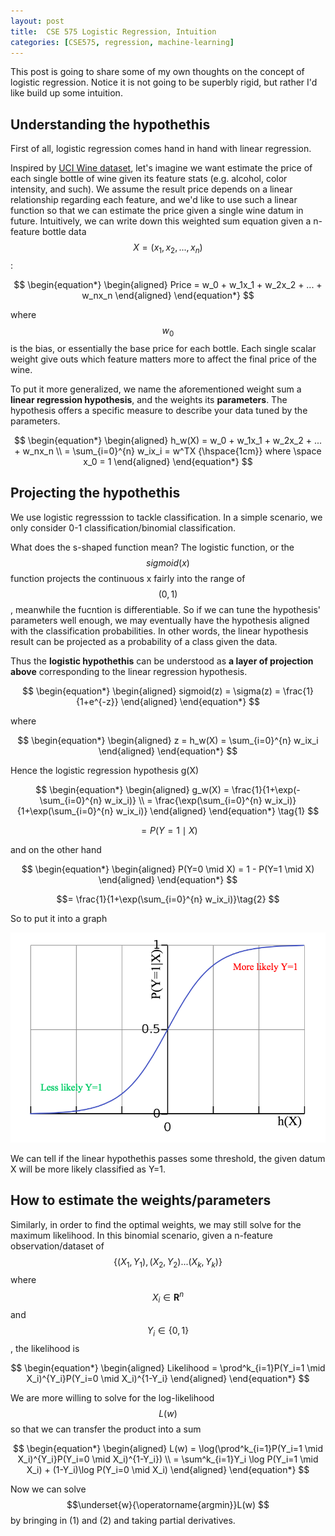```yaml
---
layout: post
title:  CSE 575 Logistic Regression, Intuition
categories: [CSE575, regression, machine-learning]
---
```


This post is going to share some of my own thoughts on the concept of logistic regression. Notice it is not going to be superbly rigid, but rather I'd like build up some intuition.

## Understanding the hypothethis

First of all, logistic regression comes hand in hand with linear regression.

Inspired by [UCI Wine dataset](https://archive.ics.uci.edu/ml/datasets/wine), let's imagine we want estimate the price of each single bottle of wine given its feature stats (e.g. alcohol, color intensity, and such). We assume the result price depends on a linear relationship regarding each feature, and we'd like to use such a linear function so that we can estimate the price given a single wine datum in future. Intuitively, we can write down this weighted sum equation given a n-feature bottle data $$X = (x_1, x_2, ... , x_n)$$:

$$
\begin{equation*}
\begin{aligned}
Price = w_0 + w_1x_1 + w_2x_2 + ... + w_nx_n
\end{aligned}
\end{equation*}
$$

where $$w_0$$ is the bias, or essentially the base price for each bottle. Each single scalar weight give outs which feature matters more to affect the final price of the wine.

To put it more generalized, we name the aforementioned weight sum a **linear regression hypothesis**, and the weights its **parameters**. The hypothesis offers a specific measure to describe your data tuned by the parameters.

$$
\begin{equation*}
\begin{aligned}
h_w(X) = w_0 + w_1x_1 + w_2x_2 + ... + w_nx_n \\ 
= \sum_{i=0}^{n} w_ix_i 
= w^TX {\hspace{1cm}} where \space x_0 = 1
\end{aligned}
\end{equation*}
$$

## Projecting the hypothethis

We use logistic regresssion to tackle classification. In a simple scenario, we only consider 0-1 classification/binomial classification.

What does the s-shaped function mean? The logistic function, or the $$sigmoid(x)$$ function projects the continuous x fairly into the range of $$(0, 1)$$, meanwhile the fucntion is differentiable. So if we can tune the hypothesis' parameters well enough, we may eventually have the hypothesis aligned with the classification probabilities. In other words, the linear hypothesis result can be projected as a probability of a class given the data.

Thus the **logistic hypothethis** can be understood as **a layer of projection above** corresponding to the linear regression hypothesis.

$$
\begin{equation*}
\begin{aligned}
sigmoid(z) = \sigma(z) = \frac{1}{1+e^{-z}}
\end{aligned}
\end{equation*}
$$

where

$$
\begin{equation*}
\begin{aligned}
z = h_w(X) = \sum_{i=0}^{n} w_ix_i
\end{aligned}
\end{equation*}
$$

Hence the logistic regression hypothesis g(X)

$$
\begin{equation*}
\begin{aligned}
g_w(X) = \frac{1}{1+\exp(-\sum_{i=0}^{n} w_ix_i)}
\\ = \frac{\exp(\sum_{i=0}^{n} w_ix_i)}{1+\exp(\sum_{i=0}^{n} w_ix_i)} 
\end{aligned}
\end{equation*}
\tag{1}
$$

$$= P(Y=1 \mid X)$$
 
and on the other hand

$$
\begin{equation*}
\begin{aligned}
P(Y=0 \mid X) = 1 - P(Y=1 \mid X) \end{aligned}
\end{equation*}
$$

$$= \frac{1}{1+\exp(\sum_{i=0}^{n} w_ix_i)}\tag{2}
$$

So to put it into a graph

![sigmoid](../images/sigmoid.png "sigmoid") 

We can tell if the linear hypothethis passes some threshold, the given datum X will be more likely classified as Y=1.

## How to estimate the weights/parameters

Similarly, in order to find the optimal weights, we may still solve for the maximum likelihood. In this binomial scenario, given a n-feature observation/dataset of $$\{(X_1, Y_1), (X_2, Y_2) ... (X_k, Y_k)\}$$ where $$X_i \in \mathbf{R}^n$$ and $$Y_i \in \{0,1\}$$, the likelihood is

$$
\begin{equation*}
\begin{aligned}
Likelihood = \prod^k_{i=1}P(Y_i=1 \mid X_i)^{Y_i}P(Y_i=0 \mid X_i)^{1-Y_i}
\end{aligned}
\end{equation*}
$$

We are more willing to solve for the log-likelihood $$L(w)$$ so that we can transfer the product into a sum

$$
\begin{equation*}
\begin{aligned}
L(w) = \log(\prod^k_{i=1}P(Y_i=1 \mid X_i)^{Y_i}P(Y_i=0 \mid X_i)^{1-Y_i}) \\
= \sum^k_{i=1}Y_i \log P(Y_i=1 \mid X_i) + (1-Y_i)\log P(Y_i=0 \mid X_i)
\end{aligned}
\end{equation*}
$$

Now we can solve $$\underset{w}{\operatorname{argmin}}L(w) $$ by bringing in (1) and (2) and taking partial derivatives.